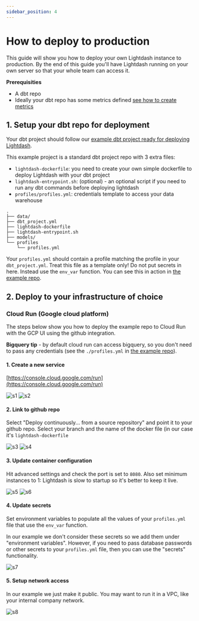 ```yaml
---
sidebar_position: 4
---
```


# How to deploy to production

This guide will show you how to deploy your own Lightdash instance to production. By the end of this guide
you'll have Lightdash running on your own server so that your whole team can access it.

**Prerequisities**

- A dbt repo
- Ideally your dbt repo has some metrics defined [see how to create metrics](./how-to-create-metrics.md)

## 1. Setup your dbt repo for deployment

Your dbt project should follow our [example dbt project ready for deploying Lightdash](https://github.com/lightdash/lightdash-production-example).

This example project is a standard dbt project repo with 3 extra files:
- `lightdash-dockerfile`: you need to create your own simple dockerfile to deploy Lightdash with your dbt project
- `lightdash-entrypoint.sh`: (optional) - an optional script if you need to run any dbt commands before deploying lightdash
- `profiles/profiles.yml`: credentials template to access your data warehouse

 ```
 .
 ├── data/
 ├── dbt_project.yml
 ├── lightdash-dockerfile
 ├── lightdash-entrypoint.sh
 ├── models/
 └── profiles
     └── profiles.yml
 ```

Your `profiles.yml` should contain a profile matching the profile in your `dbt_project.yml`. Treat this file as a template
only! Do not put secrets in here. Instead use the `env_var` function. You can see this in action in [the example repo](https://github.com/lightdash/lightdash-production-example).

## 2. Deploy to your infrastructure of choice

### Cloud Run (Google cloud platform)

The steps below show you how to deploy the example repo to Cloud Run with the GCP UI using the github integration.

**Bigquery tip** - by default cloud run can access bigquery, so you don't need to pass any credentials (see the `./profiles.yml` in [the example repo](https://github.com/lightdash/lightdash-production-example)).

#### 1. Create a new service

[https://console.cloud.google.com/run](https://console.cloud.google.com/run)

![s1](assets/screenshot-gcp-1.png)
![s2](assets/screenshot-gcp-2.png)

#### 2. Link to github repo

Select "Deploy continuously... from a source repository" and point it to your github repo. Select your branch and the name of the     docker file (in our case it's `lightdash-dockerfile`

![s3](assets/screenshot-gcp-3.png)
![s4](assets/screenshot-gcp-4.png)

#### 3. Update container configuration

Hit advanced settings and check the port is set to `8080`. Also set minimum instances to 1: Lightdash is slow to startup so it's      better to keep it live.

![s5](assets/screenshot-gcp-5.png)
![s6](assets/screenshot-gcp-6.png)

#### 4. Update secrets

Set environment variables to populate all the values of your `profiles.yml` file that use the `env_var` function.

In our example we don't consider these secrets so we add them under "environment variables". However, if you need to pass database    passwords or other secrets to your `profiles.yml` file, then you can use the "secrets" functionality.

![s7](assets/screenshot-gcp-7.png)

#### 5. Setup network access

In our example we just make it public. You may want to run it in a VPC, like your internal company network.

![s8](assets/screenshot-gcp-8.png)
